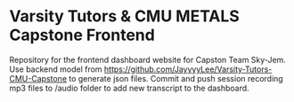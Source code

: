 # Varsity Tutors & CMU METALS Capstone Frontend
Repository for the frontend dashboard website for Capston Team Sky-Jem.
Use backend model from https://github.com/JayyyyLee/Varsity-Tutors-CMU-Capstone to generate json files. 
Commit and push session recording mp3 files to /audio folder to add new transcript to the dashboard. 
